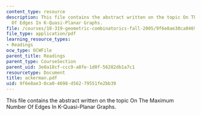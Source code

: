 ```yaml
---
content_type: resource
description: This file contains the abstract written on the topic On The Maximum Number
  Of Edges In K-Quasi-Planar Graphs.
file: /courses/18-319-geometric-combinatorics-fall-2005/9f6e8ae30ca04698d56279551fe2bb39_ackerman.pdf
file_type: application/pdf
learning_resource_types:
- Readings
ocw_type: OCWFile
parent_title: Readings
parent_type: CourseSection
parent_uid: 3e0a18cf-ccc9-a8fe-1d0f-56282db1a7c1
resourcetype: Document
title: ackerman.pdf
uid: 9f6e8ae3-0ca0-4698-d562-79551fe2bb39
---
```

This file contains the abstract written on the topic On The Maximum Number Of Edges In K-Quasi-Planar Graphs.


